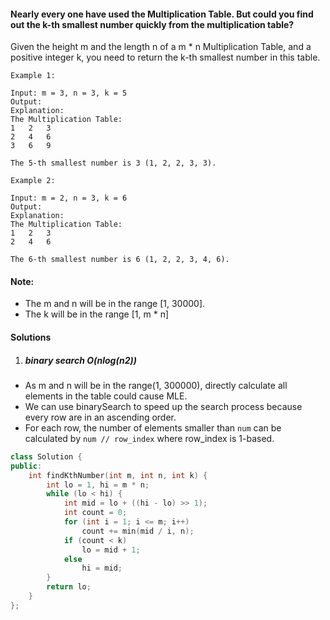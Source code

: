 #### Nearly every one have used the Multiplication Table. But could you find out the k-th smallest number quickly from the multiplication table?

Given the height m and the length n of a m * n Multiplication Table, and a positive integer k, you need to return the k-th smallest number in this table.

```
Example 1:

Input: m = 3, n = 3, k = 5
Output: 
Explanation: 
The Multiplication Table:
1	2	3
2	4	6
3	6	9

The 5-th smallest number is 3 (1, 2, 2, 3, 3).

Example 2:

Input: m = 2, n = 3, k = 6
Output: 
Explanation: 
The Multiplication Table:
1	2	3
2	4	6

The 6-th smallest number is 6 (1, 2, 2, 3, 4, 6).
```

#### Note:

-    The m and n will be in the range [1, 30000].
-    The k will be in the range [1, m * n]


#### Solutions

1. ##### binary search O(nlog(n2))

- As m and n will be in the range(1, 300000), directly calculate all elements in the table could cause MLE.
- We can use binarySearch to speed up the search process because every row are in an ascending order.
- For each row, the number of elements smaller than `num` can be calculated by `num // row_index` where row_index is 1-based.



```cpp
class Solution {
public:
    int findKthNumber(int m, int n, int k) {
        int lo = 1, hi = m * n;
        while (lo < hi) {
            int mid = lo + ((hi - lo) >> 1);
            int count = 0;
            for (int i = 1; i <= m; i++)
                count += min(mid / i, n);
            if (count < k)
                lo = mid + 1;
            else
                hi = mid;
        }
        return lo;
    }
};
```